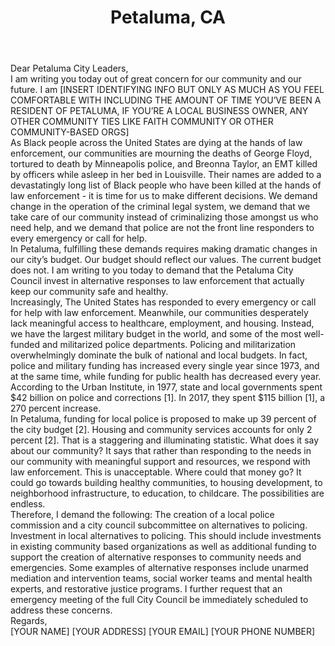 ---
title: Petaluma, CA
permalink: "/petaluma"
name: Letter to Mayor and City Council
city: Petaluma
state: CA
layout: email
recipients:
- tbarrett@cityofpetaluma.org
- dfischer@cityofpetaluma.org
- mhealy@cityofpetaluma.org
- gkearney@cityofpetaluma.org
- dking@cityofpetaluma.org
- kmcdonnell@cityofpetaluma.org
- kmiller@cityofpetaluma.org
subject: Petaluma Resident For Defunding The Petaluma Police Department
body: |-
    Dear Petaluma City Leaders,

    I am writing you today out of great concern for our community and our future. I am [INSERT IDENTIFYING INFO BUT ONLY AS MUCH AS YOU FEEL COMFORTABLE WITH INCLUDING THE AMOUNT OF TIME YOU’VE BEEN A RESIDENT OF PETALUMA, IF YOU’RE A LOCAL BUSINESS OWNER, ANY OTHER COMMUNITY TIES LIKE FAITH COMMUNITY OR OTHER COMMUNITY-BASED ORGS]

    As Black people across the United States are dying at the hands of law enforcement, our communities are mourning the deaths of George Floyd, tortured to death by Minneapolis police, and Breonna Taylor, an EMT killed by officers while asleep in her bed in Louisville. Their names are added to a devastatingly long list of Black people who have been killed at the hands of law enforcement - it is time for us to make different decisions. We demand change in the operation of the criminal legal system, we demand that we take care of our community instead of criminalizing those amongst us who need help, and we demand that police are not the front line responders to every emergency or call for help.

    In Petaluma, fulfilling these demands requires making dramatic changes in our city’s budget. Our budget should reflect our values. The current budget does not. I am writing to you today to demand that the Petaluma City Council invest in alternative responses to law enforcement that actually keep our community safe and healthy.

    Increasingly, The United States has responded to every emergency or call for help with law enforcement. Meanwhile, our communities desperately lack meaningful access to healthcare, employment, and housing. Instead, we have the largest military budget in the world, and some of the most well-funded and militarized police departments. Policing and militarization overwhelmingly dominate the bulk of national and local budgets. In fact, police and military funding has increased every single year since 1973, and at the same time, while funding for public health has decreased every year. According to the Urban Institute, in 1977, state and local governments spent $42 billion on police and corrections [1]. In 2017, they spent $115 billion [1], a 270 percent increase.

    In Petaluma, funding for local police is proposed to make up 39 percent of the city budget [2]. Housing and community services accounts for only 2 percent [2]. That is a staggering and illuminating statistic. What does it say about our community? It says that rather than responding to the needs in our community with meaningful support and resources, we respond with law enforcement. This is unacceptable. Where could that money go? It could go towards building healthy communities, to housing development, to neighborhood infrastructure, to education, to childcare. The possibilities are endless.

    Therefore, I demand the following: The creation of a local police commission and a city council subcommittee on alternatives to policing. Investment in local alternatives to policing. This should include investments in existing community based organizations as well as additional funding to support the creation of alternative responses to community needs and emergencies. Some examples of alternative responses include unarmed mediation and intervention teams, social worker teams and mental health experts, and restorative justice programs. I further request that an emergency meeting of the full City Council be immediately scheduled to address these concerns.

    Regards,

    [YOUR NAME]
    [YOUR ADDRESS]
    [YOUR EMAIL]
    [YOUR PHONE NUMBER]
---
